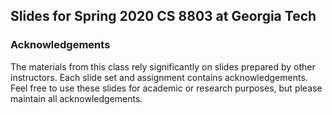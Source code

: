 ## Slides for Spring 2020 CS 8803 at Georgia Tech


### Acknowledgements
The materials from this class rely significantly on slides prepared by other instructors. Each slide set and assignment contains acknowledgements. Feel free to use these slides for academic or research purposes, but please maintain all acknowledgements.
